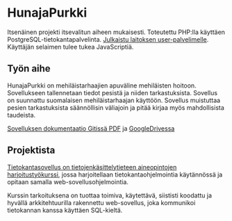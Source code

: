 # HunajaPurkki

Itsenäinen projekti itsevalitun aiheen mukaisesti. Toteutettu PHP:lla käyttäen PostgreSQL-tietokantapalvelinta. [Julkaistu laitoksen user-palvelimelle](http://tainalep.users.cs.helsinki.fi/hunajapurkki/). Käyttäjän selaimen tulee tukea JavaScriptiä. 

## Työn aihe

HunajaPurkki on mehiläistarhaajien apuväline mehiläisten hoitoon. Sovellukseen tallennetaan tiedot pesistä ja niiden tarkastuksista. Sovellus on suunnattu suomalaisen mehiläistarhaajan käyttöön. Sovellus muistuttaa pesien tarkastuksista säännöllisin väliajoin ja pitää kirjaa myös mahdollisista taudeista. 

[Sovelluksen dokumentaatio Gitissä PDF](./doc/HunajaPurkki.pdf) ja [GoogleDrivessa](https://docs.google.com/document/d/e/2PACX-1vTdKMGEzHBtnPu6XXSRooXiBskhRjtaGAbW4xh-NafKLGG_Msr7JsnRenuJCpUqlafxcnR63M2lrzE5/pub)

## Projektista

[Tietokantasovellus on tietojenkäsittelytieteen aineopintojen harjoitustyökurssi](http://tsoha.github.io/), jossa harjoitellaan tietokantaohjelmointia käytännössä ja opitaan samalla web-sovellusohjelmointia.

Kurssin tarkoituksena on tuottaa toimiva, käytettävä, siististi koodattu ja hyvällä arkkitehtuurilla rakennettu web-sovellus, joka kommunikoi tietokannan kanssa käyttäen SQL-kieltä.
